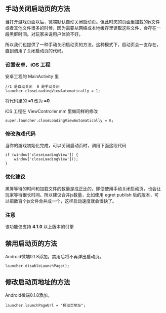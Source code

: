 ## 手动关闭启动页的方法

当打开游戏页面以后，微端默认自动关闭启动页。但此时您的页面里加载的js文件或者其他文件很多的时候，因为需要从网络或本地缓存里读取这些文件，会存在一段黑屏时间。对玩家来说用户体验不好。

所以我们也提供了一种手动关闭启动页的方法。这种模式下，启动页会一直存在，直到调用了关闭启动页的代码。

### 设置安卓、iOS 工程

安卓工程的 MainActivity 里

```
//1 是自动关闭  0 是手动关闭
launcher.closeLoadingViewAutomatically = 1;
```

将代码里的 **=1** 改为 **=0** 

iOS 工程在 ViewController.mm 里做同样的修改

```
super.launcher.closeLoadingViewAutomatically = 0;
```

### 修改游戏代码

当你的游戏初始化完成，可以关闭启动页时，调用下面这段代码

```
if (window['closeLoadingView']) {
    window['closeLoadingView']();
}
```

### 优化建议

黑屏等待的时间和加载文件的数量是成正比的，即便使用手动关闭启动页，也会让玩家等待很长时间。所以建议合并js数量，比如使用 egret publish 后的版本，可以把数百个js文件合并成一个，这样启动速度就会很快了。

### 注意

该功能仅支持 **4.1.0** 以上版本的引擎

## 禁用启动页的方法

Android微端0.1.8添加。禁用后将不再弹出启动页。

```
launcher.disableLaunchPage();
```

## 修改启动页地址的方法

Android微端0.1.8添加。

```
launcher.launchPageUrl = "启动页地址";
```
